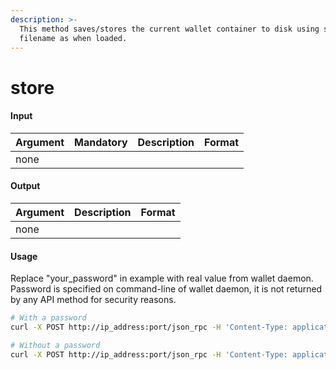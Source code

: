 ```yaml
---
description: >-
  This method saves/stores the current wallet container to disk using same
  filename as when loaded.
---
```


# store

#### Input

| Argument | Mandatory | Description | Format |
| -------- | --------- | ----------- | ------ |
| none     |           |             |        |

#### Output

| Argument | Description | Format |
| -------- | ----------- | ------ |
| none     |             |        |

#### Usage

Replace "your\_password" in example with real value from wallet daemon. Password is specified on command-line of wallet daemon, it is not returned by any API method for security reasons.

```bash
# With a password
curl -X POST http://ip_address:port/json_rpc -H 'Content-Type: application/json-rpc' -d '{"jsonrpc": "2.0", "method": "store", "password": "your_password", "params": {}, "id": "1"}'

# Without a password
curl -X POST http://ip_address:port/json_rpc -H 'Content-Type: application/json-rpc' -d '{"jsonrpc": "2.0", "method": "store", "password": "your_password", "params": {}, "id": "1"}'
```

